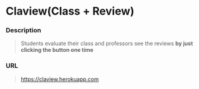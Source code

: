 # Claview(Class + Review)
### Description
>Students evaluate their class and professors see the reviews **by just clicking the button one time**

### URL
>https://claview.herokuapp.com
